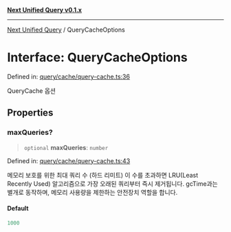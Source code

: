 [**Next Unified Query v0.1.x**](../README.md)

***

[Next Unified Query](../globals.md) / QueryCacheOptions

# Interface: QueryCacheOptions

Defined in: [query/cache/query-cache.ts:36](https://github.com/newExpand/next-unified-query/blob/main/packages/core/src/query/cache/query-cache.ts#L36)

QueryCache 옵션

## Properties

### maxQueries?

> `optional` **maxQueries**: `number`

Defined in: [query/cache/query-cache.ts:43](https://github.com/newExpand/next-unified-query/blob/main/packages/core/src/query/cache/query-cache.ts#L43)

메모리 보호를 위한 최대 쿼리 수 (하드 리미트)
이 수를 초과하면 LRU(Least Recently Used) 알고리즘으로 가장 오래된 쿼리부터 즉시 제거됩니다.
gcTime과는 별개로 동작하며, 메모리 사용량을 제한하는 안전장치 역할을 합니다.

#### Default

```ts
1000
```
